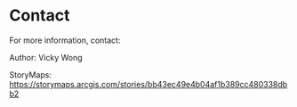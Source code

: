 # Contact

For more information, contact:

Author: Vicky Wong

StoryMaps: https://storymaps.arcgis.com/stories/bb43ec49e4b04af1b389cc480338dbb2
